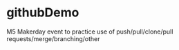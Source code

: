 # githubDemo
M5 Makerday event to practice use of push/pull/clone/pull requests/merge/branching/other
